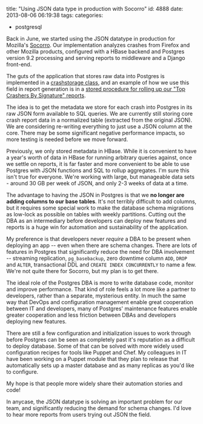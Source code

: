 title: "Using JSON data type in production with Socorro"
id: 4888
date: 2013-08-06 06:19:38
tags: 
categories: 
- postgresql

Back in June, we started using the JSON datatype in production for Mozilla's [Socorro](http://github.com/mozilla/socorro). Our implementation analyzes crashes from Firefox and other Mozilla products, configured with a HBase backend and Postgres version 9.2 processing and serving reports to middleware and a Django front-end.

The guts of the application that stores raw data into Postgres is implemented in a [crashstorage class](https://github.com/mozilla/socorro/blob/master/socorro/external/postgresql/crashstorage.py#L106), and an example of how we use this field in report generation is in a [stored procedure for rolling up our "Top Crashers By Signature" reports](https://github.com/mozilla/socorro/blob/master/socorro/external/postgresql/raw_sql/procs/update_tcbs.sql#L40).

The idea is to get the metadata we store for each crash into Postgres in its raw JSON form available to SQL queries. We are currently still storing core crash report data in a normalized table (extracted from the original JSON). We are considering re-writing everything to just use a JSON column at the core. There may be some significant negative performance impacts, so more testing is needed before we move forward.

Previously, we only stored metadata in HBase. While it is convenient to have a year's worth of data in HBase for running arbitrary queries against, once we settle on reports, it is far faster and more convenient to be able to use Postgres with JSON functions and SQL to rollup aggregates. I'm sure this isn't true for everyone. We're working with large, but manageable data sets - around 30 GB per week of JSON, and only 2-3 weeks of data at a time.

The advantage to having the JSON in Postgres is that we **no longer are adding columns to our base tables**. It's not terribly difficult to add columns, but it requires some special work to make the database schema migrations as low-lock as possible on tables with weekly partitions. Cutting out the DBA as an intermediary before developers can deploy new features and reports is a huge win for automation and sustainability of the application.

My preference is that developers never _require_ a DBA to be present when deploying an app -- even when there are schema changes. There are lots of features in Postgres that significantly reduce the need for DBA involvement -- streaming replication, `pg_basebackup`, zero downtime column `ADD`, `DROP` and `ALTER`, transactional DDL and `CREATE INDEX CONCURRENTLY` to name a few. We're not quite there for Socorro, but my plan is to get there.

The ideal role of the Postgres DBA is more to write database code, monitor and improve performance. That kind of role feels a lot more like a partner to developers, rather than a separate, mysterious entity. In much the same way that DevOps and configuration management enable great cooperation between IT and developers, many of Postgres' maintenance features enable greater cooperation and less friction between DBAs and developers deploying new features.

There are still a few configuration and initialization issues to work through before Postgres can be seen as completely past it's reputation as a difficult to deploy database. Some of that can be solved with more widely used configuration recipes for tools like Puppet and Chef. My colleagues in IT have been working on a Puppet module that they plan to release that automatically sets up a master database and as many replicas as you'd like to configure.

My hope is that people more widely share their automation stories and code!

In anycase, the JSON datatype is solving an important problem for our team, and significantly reducing the demand for schema changes. I'd love to hear more reports from users trying out JSON the field.
